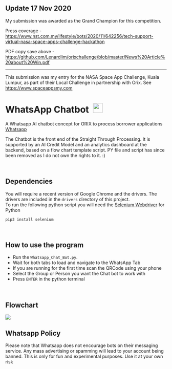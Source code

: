 ## Update 17 Nov 2020
My submission was awarded as the Grand Champion for this competition.

Press coverage - 
https://www.nst.com.my/lifestyle/bots/2020/11/642256/tech-support-virtual-nasa-space-apps-challenge-hackathon

PDF copy save above - https://github.com/Lenardlim/orixchallenge/blob/master/News%20Article%20about%20Win.pdf

---

This submission was my entry for the NASA Space App Challenge, Kuala Lumpur, as part of their Local Challenge in partnership with Orix.
See https://www.spaceappsmy.com

# WhatsApp Chatbot &nbsp;<img src="http://i.imgur.com/bhJe078.png" width="30px" height="30px"/>
A Whatsapp AI chatbot concept for ORIX to process borrower applications  [Whatsapp](https://web.whatsapp.com) <br>

The Chatbot is the front end of the Straight Through Processing. It is supported by an AI Credit Model and an analytics dashboard at the backend, based on a flow chart template script. PY file and script has since been removed as I do not own the rights to it. :) 


<br>

## Dependencies
You will require a recent version of Google Chrome and the drivers. The drivers are included in the `drivers` directory of this project.<br>
To run the following python script you will need the [Selenium Webdriver](https://pypi.python.org/pypi/selenium) for Python

``pip3 install selenium``



<br>

## How to use the program
- Run the `Whatsapp_Chat_Bot.py`.
- Wait for both tabs to load and navigate to the WhatsApp Tab
- If you are running for the first time scan the QRCode using your phone
- Select the Group or Person you want the Chat bot to work with
- Press `ENTER` in the python terminal


<br>

## Flowchart
<img src="https://github.com/Lenardlim/orixchallenge/blob/master/Flowchart.png">

<br>



## Whatsapp Policy

Please note that Whatsapp does not encourage bots on their messaging service. Any mass advertising or spamming will lead to your account being banned. This is only for fun and experimental purposes. Use it at your own risk
